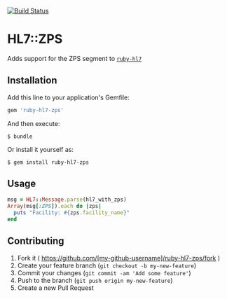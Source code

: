 [![Build Status](https://travis-ci.org/ruby-hl7/ruby-hl7-zps.svg)](https://travis-ci.org/ruby-hl7/ruby-hl7-zps)

# HL7::ZPS

Adds support for the ZPS segment to [`ruby-hl7`](https://github.com/ruby-hl7/ruby-hl7)

## Installation

Add this line to your application's Gemfile:

```ruby
gem 'ruby-hl7-zps'
```

And then execute:

    $ bundle

Or install it yourself as:

    $ gem install ruby-hl7-zps

## Usage

```ruby
msg = HL7::Message.parse(hl7_with_zps)
Array(msg[:ZPS]).each do |zps|
  puts "Facility: #{zps.facility_name}"
end
```

## Contributing

1. Fork it ( https://github.com/[my-github-username]/ruby-hl7-zps/fork )
2. Create your feature branch (`git checkout -b my-new-feature`)
3. Commit your changes (`git commit -am 'Add some feature'`)
4. Push to the branch (`git push origin my-new-feature`)
5. Create a new Pull Request
